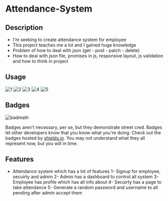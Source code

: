 # Attendance-System

## Description


- I'm seeking to create attendance system for employee 
- This project teaches me a lot and I gained huge knowledge  
- Problem of how to deal with json (get - post - patch - delete) 
- How to deal with json file, promises in js, responsive layout, js validation and how to think in project


## Usage

![1](https://user-images.githubusercontent.com/56775516/214206120-b0353f54-b386-4aa7-831f-c46e8cbefcd5.png)
![2](https://user-images.githubusercontent.com/56775516/214206244-2b7761be-4bab-4146-9772-cfb4fb17a405.png)
![3](https://user-images.githubusercontent.com/56775516/214353815-567a2b9b-2cce-472a-bb1a-6f98774a882d.png)
![4](https://user-images.githubusercontent.com/56775516/214353191-6f9fc497-88c6-47e6-bde2-5417a6210bc2.png)
![5](https://user-images.githubusercontent.com/56775516/214205431-2fdd4cb5-7c76-4b91-b969-50fa20537f14.png)

  


## Badges

![badmath](https://img.shields.io/github/languages/top/lernantino/badmath)

Badges aren't necessary, per se, but they demonstrate street cred. Badges let other developers know that you know what you're doing. Check out the badges hosted by [shields.io](https://shields.io/). You may not understand what they all represent now, but you will in time.

## Features
   - Attendance system which has a lot of features
          1- Signup for employee, secuirty and admin
          2- Admin has a dashboard to control all system
          3- Employee has profile which has all info about 
          4- Secuirty has a page to take attendance 
          5- Generate a random password and username to all pending after admin accept them

